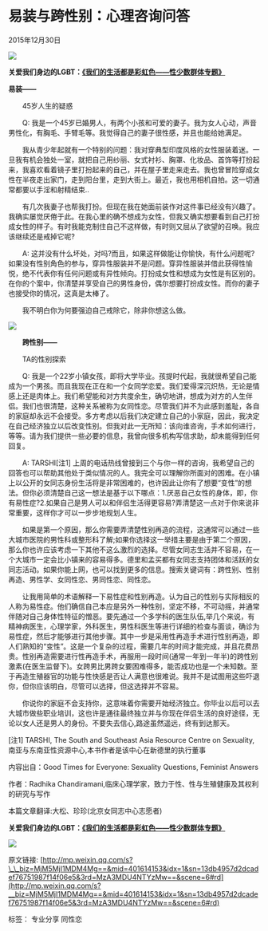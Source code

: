 # 易装与跨性别：心理咨询问答

2015年12月30日

![](/files/default/2015/12-30/154236c19ec7175584.jpg?6.11.1)

**关爱我们身边的LGBT：[《我们的生活都是彩虹色——性少数群体专题》](http://www.mypsy365.com/lgbt)**

**易装——**

　　45岁人生的疑惑

　　Q: 我是一个45岁已婚男人，有两个小孩和可爱的妻子。我为女人心动，声音男性化，有胸毛、手臂毛等。我觉得自己的妻子很性感，并且也能给她满足。

　　我从青少年起就有一个特别的问题：我对穿典型印度风格的女性服装着迷。一旦我有机会独处一室，就把自己用纱丽、女式衬衫、胸罩、化妆品、首饰等打扮起来，我喜欢看着镜子里打扮起来的自己，并在屋子里走来走去。我也曾冒险穿成女性在半夜走出家门，走到阳台里，走到大街上。最近，我也用相机自拍。这一切通常都要以手淫和射精结束..

　　有几次我妻子也帮我打扮。但现在我在她面前装作对这件事已经没有兴趣了。我确实屡觉厌倦于此。在我心里的确不想成为女性，但我又确实想要看到自己打扮成女性的样子。有时我能克制住自己不这样做，有时则又屈从了欲望的召唤。我应该继续还是戒掉它呢?

　　A: 这并没有什么坏处，对吗?而且，如果这样做能让你愉快，有什么问题呢?如果没有性别角色的参与，穿异性服装并不是问题。穿异性服装并借此获得性愉悦，绝不代表你有任何问题或有异性倾向。打扮成女性和想成为女性是有区别的。在你的个案中，你清楚并享受自己的男性身份，偶尔想要打扮成女性。而你的妻子也接受你的情况，这真是太棒了。

　　我不明白你为何要强迫自己戒除它，除非你想这么做。

![](/files/default/2015/12-30/154539305859975683.jpg?6.11.1)

　　**跨性别——**

　　TA的性别探索

　　Q: 我是一个22岁小镇女孩，即将大学毕业。孩提时代起，我就很希望自己能成为一个男孩。而且我现在正在和一个女同学恋爱。我们爱得深沉炽热，无论是情感上还是肉体上。我们希望能和对方共度余生，确切地讲，想成为对方的人生伴侣。我们也很清楚，这种关系被称为女同性恋。尽管我们并不为此感到羞耻，各自的家庭却永远不会接受。多方考虑以后我们决定建立自己的小家庭，因此，我决定在自己经济独立以后改变性别。但我对此一无所知：该向谁咨询，手术如何进行，等等。请为我们提供一些必要的信息，我曾向很多机构写信求助，却未能得到任何回复。

　　A: TARSHI\[注1\] 上周的电话热线曾接到三个与你一样的咨询，我希望自己的回答也可以帮助其他处于类似情况的人。我完全可以理解你所面对的困难。在小镇上以公开的女同志身份生活将是非常困难的，也许因此让你有了想要“变性”的想法。但你必须清楚自己这一想法是基于以下哪点：1.厌恶自己女性的身体，即，你有易性症?2.如果自己是男人可以和伴侣生活得更容易?弄清楚这一点对于你来说非常重要，这样你才可以一步步地规划人生。

　　如果是第一个原因，那么你需要弄清楚性别再造的流程，这通常可以通过一些大城市医院的男性科或整形科了解;如果你选择这一举措主要是由于第二个原因，那么你也许应该考虑一下其他不这么激烈的选择。尽管女同志生活并不容易，在一个大城市一定会比小镇来的容易得多。德里和孟买都有女同志支持团体和活跃的女同志活动。如果你能上网，也可以找到更多的信息。搜索关键词有：跨性别、性别再造、男性学、女同性恋、男同性恋、同性恋。

　　让我用简单的术语解释一下易性症和性别再造。认为自己的性别与实际相反的人称为易性症。他们确信自己本应是另外一种性别，坚定不移，不可动摇，并通常伴随对自己身体性特征的憎恶。要先通过一个多学科的医生队伍,举几个来说，有精神病医生，心理学家，外科医生，男性科医生等进行详细的检查与面谈，确诊为易性症，然后才能够进行其他步骤。其中一步是采用性再造手术进行性别再造，即人们熟知的“变性”。这是一个复杂的过程，需要几年的时间才能完成，并且花费昂贵。性别再造需要进行性再造手术，再服用一段时间(通常一年到一年半)的跨性别激素(在医生监督下)。女跨男比男跨女要困难得多，能否成功也是一个未知数。至于再造生殖器官的功能与性快感是否让人满意也很难说。我并不是试图用这些吓退你，但你应该明白，尽管可以选择，但这选择并不容易。

　　你说你的家庭不会支持你，这意味着你需要开始经济独立。你毕业以后可以去大城市做些职业培训，这也许是通往最终独立并与你现在伴侣生活的良好途径，无论以女人还是男人的身份。不要失去信心,路途虽然遥远，终有到达那天。

\[注1\] TARSHI, The South and Southeast Asia Resource Centre on Sexuality, 南亚与东南亚性资源中心,本书作者是该中心在新德里的执行董事

内容出自：Good Times for Everyone: Sexuality Questions, Feminist Answers

作者：Radhika Chandiramani,临床心理学家，致力于性、性与生殖健康及其权利的研究与写作

本篇文章翻译:大松、珍珍(北京女同志中心志愿者)

**关爱我们身边的LGBT：[《我们的生活都是彩虹色——性少数群体专题》](http://www.mypsy365.com/lgbt)**

![](/files/default/2016/01-08/18272081a55c607395.jpg?6.12.5)

原文链接: [http://mp.weixin.qq.com/s?\_\_biz=MjM5MjI1MDM4Mg==&mid=401614153&idx=1&sn=13db4957d2dcadef76751987f14f06e5&3rd=MzA3MDU4NTYzMw==&scene=6#rd](http://mp.weixin.qq.com/s?__biz=MjM5MjI1MDM4Mg==&mid=401614153&idx=1&sn=13db4957d2dcadef76751987f14f06e5&3rd=MzA3MDU4NTYzMw==&scene=6#rd)

标签： 专业分享 同性恋

